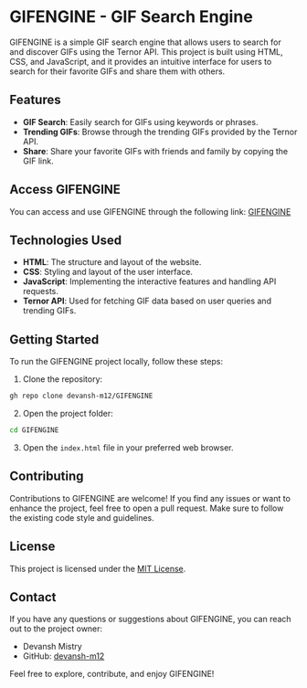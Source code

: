 # GIFENGINE - GIF Search Engine

GIFENGINE is a simple GIF search engine that allows users to search for and discover GIFs using the Ternor API. This project is built using HTML, CSS, and JavaScript, and it provides an intuitive interface for users to search for their favorite GIFs and share them with others.

## Features

- **GIF Search**: Easily search for GIFs using keywords or phrases.
- **Trending GIFs**: Browse through the trending GIFs provided by the Ternor API.
- **Share**: Share your favorite GIFs with friends and family by copying the GIF link.

## Access GIFENGINE

You can access and use GIFENGINE through the following link: [GIFENGINE](https://devansh-m12.github.io/GIFENGINE/)

## Technologies Used

- **HTML**: The structure and layout of the website.
- **CSS**: Styling and layout of the user interface.
- **JavaScript**: Implementing the interactive features and handling API requests.
- **Ternor API**: Used for fetching GIF data based on user queries and trending GIFs.

## Getting Started

To run the GIFENGINE project locally, follow these steps:

1. Clone the repository:

```bash
gh repo clone devansh-m12/GIFENGINE
```

2. Open the project folder:

```bash
cd GIFENGINE
```

3. Open the `index.html` file in your preferred web browser.

## Contributing

Contributions to GIFENGINE are welcome! If you find any issues or want to enhance the project, feel free to open a pull request. Make sure to follow the existing code style and guidelines.

## License

This project is licensed under the [MIT License](LICENSE).

## Contact

If you have any questions or suggestions about GIFENGINE, you can reach out to the project owner:

- Devansh Mistry
- GitHub: [devansh-m12](https://github.com/devansh-m12)

Feel free to explore, contribute, and enjoy GIFENGINE!
